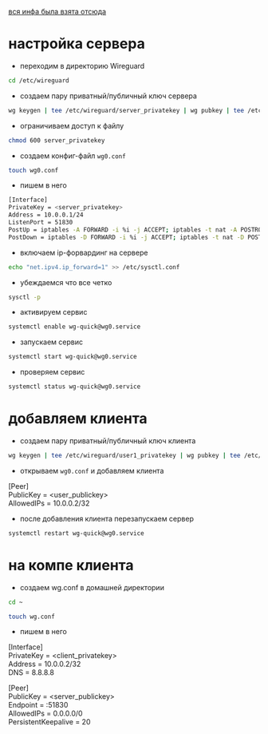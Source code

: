 [вся инфа была взята отсюда](https://www.youtube.com/watch?v=5Aql0V-ta8A&t=390s)

# настройка сервера

* переходим в директорию Wireguard

```bash
cd /etc/wireguard
```

* создаем пару приватный/публичный ключ сервера

```bash
wg keygen | tee /etc/wireguard/server_privatekey | wg pubkey | tee /etc/wireguard/server_publickey
```

* ограничиваем доступ к файлу

```bash
chmod 600 server_privatekey
```

* создаем конфиг-файл `wg0.conf`

```bash
touch wg0.conf
```
* пишем в него

```bash
[Interface]  
PrivateKey = <server_privatekey>  
Address = 10.0.0.1/24  
ListenPort = 51830  
PostUp = iptables -A FORWARD -i %i -j ACCEPT; iptables -t nat -A POSTROUTING -o eth0 -j MASQUERADE  
PostDown = iptables -D FORWARD -i %i -j ACCEPT; iptables -t nat -D POSTROUTING -o eth0 -j MASQUERADE  
```

* включаем ip-форвардинг на сервере

```bash
echo "net.ipv4.ip_forward=1" >> /etc/sysctl.conf
```

*  убеждаемся что все четко

```bash
sysctl -p
```

* активируем сервис

```bash
systemctl enable wg-quick@wg0.service
```

* запускаем сервис

```bash
systemctl start wg-quick@wg0.service
```

* проверяем сервис

```bash
systemctl status wg-quick@wg0.service
```

# добавляем клиента

* создаем пару приватный/публичный ключ клиента

```bash
wg keygen | tee /etc/wireguard/user1_privatekey | wg pubkey | tee /etc/wireguard/user1_publickey
```

* открываем `wg0.conf` и добавляем клиента

[Peer]  
PublicKey = <user_publickey>  
AllowedIPs = 10.0.0.2/32  

* после добавления клиента перезапускаем сервер

```bash
systemctl restart wg-quick@wg0.service
```

# на компе клиента

* создаем wg.conf в домашней директории

```bash
cd ~
```

```bash
touch wg.conf
```

* пишем в него

[Interface]  
PrivateKey = <client_privatekey>  
Address = 10.0.0.2/32  
DNS = 8.8.8.8  

[Peer]  
PublicKey = <server_publickey>  
Endpoint = <server-IP>:51830  
AllowedIPs = 0.0.0.0/0  
PersistentKeepalive = 20  